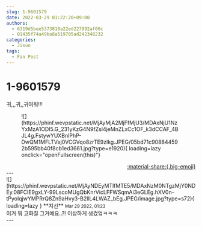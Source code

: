 ```yaml
---
slug: 1-9601579
date: 2022-03-29 01:22:20+09:00
authors:
  - 6319d5bee5373810a22ed227992af00c
  - 01435f74a49ba8a519705ad242348232
categories:
  - Jisun
tags:
  - Fan Post
---
```


# 1-9601579

<div class="post-container" markdown="1">
<div class="content-container md-sidebar__scrollwrap" markdown="1">

귀,,,귀,,귀여워!!!
<figure markdown="1">
![](https://phinf.wevpstatic.net/MjAyMjA2MjFfMjU3/MDAxNjU1NzYxMzA1ODI5.G_231yKzG4N9fZsl4jeMnZLxCc1OF_k3dCCAF_4BJL4g.FstywYUXBnlPhP-DwQM1MFLTVej0VCGVqo8zrTE9zlkg.JPEG/05bd71c908844592b595bb40f8cb1ed3661.jpg?type=e1920){ loading=lazy onclick="openFullscreen(this)"}
</figure>


</div>
</div>

<div style="text-align: right;" markdown="1">
<a href="https://weverse.io/fromis9/fanpost/1-9601579" style="text-align: right;">:material-share:{.big-emoji}</a>
</div>
---

<div class="comments-container md-sidebar__scrollwrap" markdown="1">
<div class="comment" markdown="1">
<div class='id-container' markdown="1">
![](https://phinf.wevpstatic.net/MjAyNDEyMTlfMTE5/MDAxNzM0NTgzMjY0NDEy.08FClE9gxLY-99LscoMUgQbKnrVicLFFWSqmAi3eGLEg.hXV0n-tPyoIqjwYMPRrQ8Zn9aHvy3-B2llL4LWAZ_bEg.JPEG/image.jpg?type=s72){ loading=lazy }
**<span class="artist">지선</span>** <small>Mar 29 2022, 01:23</small><br>
</div>
<div class='comment-body' markdown="1">
이거 뭐 고화질 그거예요..?! 이상하게 생겼엌ㅋㅋㅋ
</div>
</div>
</div>
---
